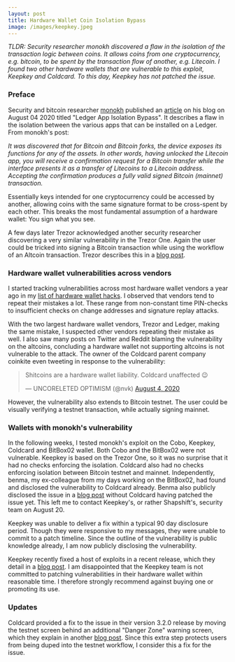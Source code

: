 ```yaml
---
layout: post
title: Hardware Wallet Coin Isolation Bypass
image: /images/keepkey.jpeg
---
```


*TLDR: Security researcher monokh discovered a flaw in the isolation of the
transaction logic between coins. It allows coins from one cryptocurrency, e.g.
bitcoin, to be spent by the transaction flow of another, e.g. Litecoin. I found
two other hardware wallets that are vulnerable to this exploit, Keepkey and
Coldcard. To this day, Keepkey has not patched the issue.*

### Preface

Security and bitcoin researcher [monokh](https://twitter.com/mo_nokh) published
an [article](https://monokh.com/posts/ledger-app-isolation-bypass) on his blog
on August 04 2020 titled "Ledger App Isolation Bypass". It describes a flaw in
the isolation between the various apps that can be installed on a Ledger. From
monokh's post:

*It was discovered that for Bitcoin and Bitcoin forks, the device exposes its
functions for any of the assets. In other words, having unlocked the Litecoin
app, you will receive a confirmation request for a Bitcoin transfer while the
interface presents it as a transfer of Litecoins to a Litecoin address.
Accepting the confirmation produces a fully valid signed Bitcoin (mainnet)
transaction.*

Essentially keys intended for one cryptocurrency could be accessed by another,
allowing coins with the same signature format to be cross-spent by each other.
This breaks the most fundamental assumption of a hardware wallet: You sign what
you see.

A few days later Trezor acknowledged another security researcher discovering a
very similar vulnerability in the Trezor One. Again the user could be tricked
into signing a Bitcoin transaction while using the workflow of an Altcoin
transaction. Trezor describes this in a [blog
post](https://blog.trezor.io/firmware-updates-for-trezor-model-t-version-2-3-2-and-trezor-model-one-version-1-9-2-f4f9c0f1ed7c).

### Hardware wallet vulnerabilities across vendors

I started tracking vulnerabilities across most hardware wallet vendors a year
ago in my [list of hardware wallet hacks](../List-Of-Hardware-Wallet-Hacks). I
observed that vendors tend to repeat their mistakes a lot. These range from
non-constant time PIN-checks to insufficient checks on change addresses and
signature replay attacks.

With the two largest hardware wallet vendors, Trezor and Ledger, making the same
mistake, I suspected other vendors repeating their mistake as well. I also
saw many posts on Twitter and Reddit blaming the vulnerability on the
altcoins, concluding a hardware wallet not supporting altcoins is
not vulnerable to the attack. The owner of the Coldcard parent company coinkite
even tweeting in response to the vulnerability:

<blockquote class="twitter-tweet" data-lang="en"><p lang="en" dir="ltr">Shitcoins are a hardware wallet liability.  Coldcard unaffected 😉</p>&mdash; UNCORELETED OPTIMISM (@nvk) <a href="https://twitter.com/nvk/status/1290635643752767489">August 4, 2020</a></blockquote>
<script async="" src="//platform.twitter.com/widgets.js" charset="utf-8"></script>

However, the vulnerability also extends to Bitcoin testnet. The user could be
visually verifying a testnet transaction, while actually signing mainnet.

### Wallets with monokh's vulnerability

In the following weeks, I tested monokh's exploit on the Cobo, Keepkey,
Coldcard and BitBox02 wallet. Both Cobo and the BitBox02 were not vulnerable.
Keepkey is based on the Trezor One, so it was no surprise that it had no checks
enforcing the isolation.  Coldcard also had no checks enforcing isolation
between Bitcoin testnet and mainnet.  Independently, benma, my ex-colleague
from my days working on the BitBox02, had found and disclosed the vulnerability
to Coldcard already. Benma also publicly disclosed the issue in a [blog
post](https://benma.github.io/2020/11/24/coldcard-isolation-bypass.html)
without Coldcard having patched the issue yet.  This left me to contact
Keepkey's, or rather Shapshift's, security team on August 20. 

Keepkey was unable to deliver a fix within a typical 90 day disclosure period.
Though they were responsive to my messages, they were unable to commit to a
patch timeline. Since the outline of the vulnerability is public knowledge
already, I am now publicly disclosing the vulnerability.

Keepkey recently fixed a host of exploits in a recent release, which they
detail in a [blog
post](https://shapeshift.com/library/keepkey-firmware-update-6-5-1). I am
disappointed that the Keepkey team is not committed to patching vulnerabilities
in their hardware wallet within reasonable time. I therefore strongly recommend
against buying one or promoting its use.

### Updates

Coldcard provided a fix to the issue in their version 3.2.0 release by moving
the testnet screen behind an additional "Danger Zone" warning screen, which
they explain in another [blog
post](https://blog.coinkite.com/testnet-considered-useful/). Since this extra
step protects users from being duped into the testnet workflow, I consider this
a fix for the issue.

